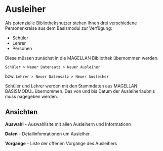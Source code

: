 # Ausleiher

Als potenzielle Bibliotheksnutzer stehen Ihnen drei verschiedene Personenkreise aus dem Basismodul zur Verfügung:

* Schüler
* Lehrer
* Personen

Diese müssen zunächst in die MAGELLAN Bibliothek übernommen werden.

`Schüler > Neuer Datensatz > Neuer Ausleiher`

bzw. `Lehrer > Neuer Datensatz > Neuer Ausleiher`

Schüler und Lehrer werden mit den Stammdaten aus MAGELLAN BASISMODUL übernommen. Das von und bis Datum der Ausleiherlaubnis muss nagegeben werden.

## Ansichten

**Auswahl** - Auswahllsite mit allen Ausleihern und Informationn

**Daten** - Detailinfomrationen um Ausleiher

**Vorgänge** - Liste der offenen Vorgänge des Ausleihers